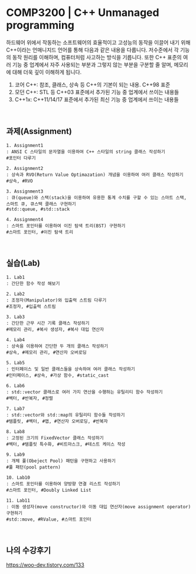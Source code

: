 # COMP3200 | C++ Unmanaged programming

하드웨어 위에서 작동하는 소프트웨어의 효율적이고 고성능의 동작을 이끌어 내기 위해 C++이라는 언매니지드 언어를 통해 다음과 같은 내용을 다룹니다. 저수준에서 각 기능의 동작 원리를 이해하며, 컴퓨터처럼 사고하는 방식을 기릅니다. 또한 C++ 표준의 여러 기능 중 업계에서 자주 사용되는 부분과 그렇지 않는 부분을 구분할 줄 알며, 메모리에 대해 더욱 깊이 이해하게 됩니다.

1. 코어 C++: 참조, 클래스, 상속 등 C++의 기본이 되는 내용. C++98 표준 
2. 모던 C++: STL 등 C++03 표준에서 추가된 기능 중 업계에서 쓰이는 내용들
3. C++1x: C++11/14/17 표준에서 추가된 최신 기능 중 업계에서 쓰이는 내용들

<br>


## 과제(Assignment)

```
1. Assignment1   
: ANSI C 스타일의 문자열을 이용하여 C++ 스타일의 string 클래스 작성하기
#포인터 다루기
```

```
2. Assignment2   
: 상속과 RVO(Return Value Optimazation) 개념을 이용하여 여러 클래스 작성하기
#상속, #RVO 
```

```
3. Assignment3   
: 큐(queue)와 스택(stack)을 이용하여 유용한 통계 수치를 구할 수 있는 스마트 스택, 스마트 큐, 큐스택 클래스 구현하기
#std::queue, #std::stack
```


```
4. Assignment4   
: 스마트 포인터를 이용하여 이진 탐색 트리(BST) 구현하기
#스마트 포인터, #이진 탐색 트리
```
<br>

## 실습(Lab)

```
1. Lab1   
: 간단한 함수 작성 해보기
```

```
2. Lab2   
: 조정자(Manipulator)와 입출력 스트림 다루기
#조정자, #입출력 스트림
```

```
3. Lab3   
: 간단한 근무 시간 기록 클래스 작성하기 
#메모리 관리, #복사 생성자, #복사 대입 연산자
```

```
4. Lab4   
: 상속을 이용하여 간단한 두 개의 클래스 작성하기
#상속, #메모리 관리, #연산자 오버로딩
```

```
5. Lab5   
: 인터페이스 및 일반 클래스들을 상속하여 여러 클래스 작성하기
#인터페이스, #상속, #가상 함수, #static_cast
```

```
6. Lab6   
: std::vector 클래스로 여러 가지 연산을 수행하는 유틸리티 함수 작성하기
#벡터, #반복자, #정렬
```

```
7. Lab7   
: std::vector와 std::map의 유틸리티 함수들 작성하기
#템플릿, #벡터, #맵, #연산자 오버로딩, #반복자
```

```
8. Lab8   
: 고정된 크기의 FixedVector 클래스 작성하기
#벡터, #템플릿 특수화, #비트마스크, #테스트 케이스 작성
```

```
9. Lab9   
: 개체 풀(Obeject Pool) 패턴을 구현하고 사용하기
#풀 패턴(pool pattern) 
```

```
10. Lab10   
: 스마트 포인터를 이용하여 양방향 연결 리스트 작성하기
#스마트 포인터, #Doubly Linked List
```

```
11. Lab11   
: 이동 생성자(move constructor)와 이동 대입 연산자(move assignment operator) 구현하기
#std::move, #RValue, #스마트 포인터
```
<br>

## 나의 수강후기
https://woo-dev.tistory.com/133
